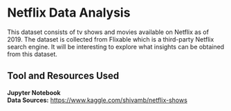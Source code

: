 # Netflix Data Analysis
This dataset consists of tv shows and movies available on Netflix as of 2019. The dataset is collected from Flixable which is a third-party Netflix search engine. It will be interesting to explore what insights can be obtained from this dataset.

## Tool and Resources Used 
**Jupyter Notebook**   
**Data Sources:** 
https://www.kaggle.com/shivamb/netflix-shows
